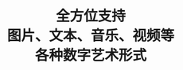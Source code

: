 ---
title : "全方位支持 <br> 图片、文本、音乐、视频等 <br> 各种数字艺术形式"
feature: "双重通证机制，解决流通困扰"
# button
button:
  enable : true
  label : "下载白皮书"
  link : "#"
---